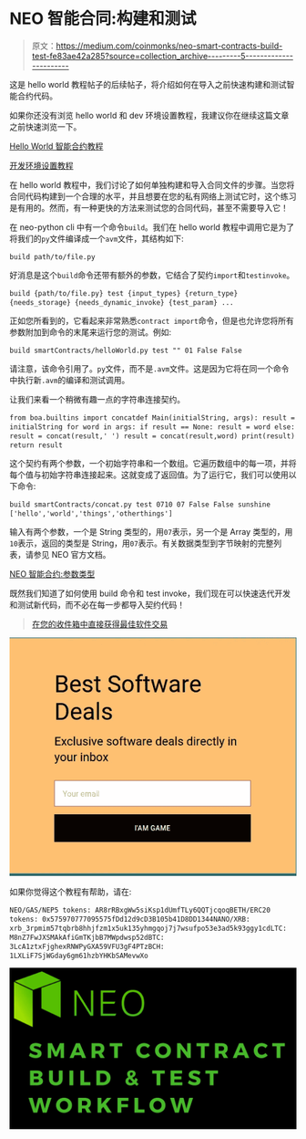 # NEO 智能合同:构建和测试

> 原文：<https://medium.com/coinmonks/neo-smart-contracts-build-test-fe83ae42a285?source=collection_archive---------5----------------------->

这是 hello world 教程帖子的后续帖子，将介绍如何在导入之前快速构建和测试智能合约代码。

如果你还没有浏览 hello world 和 dev 环境设置教程，我建议你在继续这篇文章之前快速浏览一下。

[Hello World 智能合约教程](/@nickfujita/neo-smart-contracts-tutorial-helloworld-13ecc19b31fe)

[开发环境设置教程](/@nickfujita/neo-dev-environment-setup-tutorial-e495f5364ada)

在 hello world 教程中，我们讨论了如何单独构建和导入合同文件的步骤。当您将合同代码构建到一个合理的水平，并且想要在您的私有网络上测试它时，这个练习是有用的。然而，有一种更快的方法来测试您的合同代码，甚至不需要导入它！

在 neo-python cli 中有一个命令`build`。我们在 hello world 教程中调用它是为了将我们的`py`文件编译成一个`avm`文件，其结构如下:

```
build path/to/file.py
```

好消息是这个`build`命令还带有额外的参数，它结合了契约`import`和`testinvoke`。

```
build {path/to/file.py} test {input_types} {return_type} {needs_storage} {needs_dynamic_invoke} {test_param} ...
```

正如您所看到的，它看起来非常熟悉`contract import`命令，但是也允许您将所有参数附加到命令的末尾来运行您的测试。例如:

```
build smartContracts/helloWorld.py test "" 01 False False
```

请注意，该命令引用了。`py`文件，而不是`.avm`文件。这是因为它将在同一个命令中执行新`.avm`的编译和测试调用。

让我们来看一个稍微有趣一点的字符串连接契约。

```
from boa.builtins import concatdef Main(initialString, args): result = initialString for word in args: if result == None: result = word else: result = concat(result,' ') result = concat(result,word) print(result) return result
```

这个契约有两个参数，一个初始字符串和一个数组。它遍历数组中的每一项，并将每个值与初始字符串连接起来。这就变成了返回值。为了运行它，我们可以使用以下命令:

```
build smartContracts/concat.py test 0710 07 False False sunshine ['hello','world','things','otherthings']
```

输入有两个参数，一个是 String 类型的，用`07`表示，另一个是 Array 类型的，用`10`表示，返回的类型是 String，用`07`表示。有关数据类型到字节映射的完整列表，请参见 NEO 官方文档。

[NEO 智能合约:参数类型](http://docs.neo.org/en-us/sc/tutorial/Parameter.html)

既然我们知道了如何使用 build 命令和 test invoke，我们现在可以快速迭代开发和测试新代码，而不必在每一步都导入契约代码！

> [在您的收件箱中直接获得最佳软件交易](https://coincodecap.com/?utm_source=coinmonks)

[![](img/7c0b3dfdcbfea594cc0ae7d4f9bf6fcb.png)](https://coincodecap.com/?utm_source=coinmonks)

如果你觉得这个教程有帮助，请在:

```
NEO/GAS/NEP5 tokens: AR8rRBxgWw5siKsp1dUmfTLy6QQTjcqoqBETH/ERC20 tokens: 0x575970777095575fDd12d9cD3B105b41D8DD1344NANO/XRB: xrb_3rpmim57tqbrb8hhjfzm1x5uk135yhmgqoj7j7wsufpo53e3ad5k93ggy1cdLTC: M8nZ7FwJXSMAkAfiGmTKjbB7MWpdwsp52dBTC: 3LcA1ztxFjghexRNWPyGXA59VFU3gF4PTzBCH: 1LXLiF7SjWGday6gm61hzbYHKbSAMevwXo
```

![](img/8e787f1b56b9029eb972536d5518348b.png)